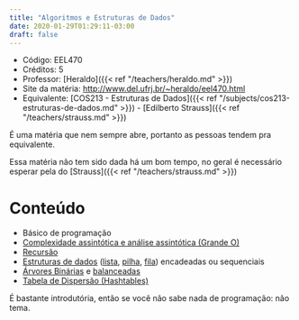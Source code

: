 ```yaml
---
title: "Algoritmos e Estruturas de Dados"
date: 2020-01-29T01:29:11-03:00
draft: false
---
```


- Código: EEL470
- Créditos: 5
- Professor: [Heraldo]({{< ref "/teachers/heraldo.md" >}})
- Site da matéria: http://www.del.ufrj.br/~heraldo/eel470.html
- Equivalente: [COS213 - Estruturas de Dados]({{< ref "/subjects/cos213-estruturas-de-dados.md" >}}) - [Edilberto Strauss]({{< ref "/teachers/strauss.md" >}})

É uma matéria que nem sempre abre, portanto as pessoas tendem pra equivalente. 

Essa matéria não tem sido dada há um bom tempo, no geral é necessário esperar pela do [Strauss]({{< ref "/teachers/strauss.md" >}})

# Conteúdo

- Básico de programação
- [Complexidade assintótica e análise assintótica (Grande O)](https://pt.wikipedia.org/wiki/Grande-O)
- [Recursão](https://pt.wikipedia.org/wiki/Recursividade#Recurs%C3%A3o_em_ci%C3%AAncia_da_computa%C3%A7%C3%A3o)
- [Estruturas de dados](https://pt.wikipedia.org/wiki/Estrutura_de_dados) ([lista](https://pt.wikipedia.org/wiki/Lista), [pilha](https://pt.wikipedia.org/wiki/Pilha_(inform%C3%A1tica)), [fila](https://pt.wikipedia.org/wiki/FIFO)) encadeadas ou sequenciais
- [Árvores Binárias](https://pt.wikipedia.org/wiki/%C3%81rvore_bin%C3%A1ria) e [balanceadas](https://pt.wikipedia.org/wiki/%C3%81rvore_bin%C3%A1ria_de_busca_balanceada)
- [Tabela de Dispersão (Hashtables)](https://pt.wikipedia.org/wiki/Tabela_de_dispers%C3%A3o)

É bastante introdutória, então se você não sabe nada de programação: não tema.
